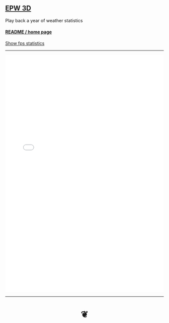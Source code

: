 ## [EPW 3D]( index.html )

Play back a year of weather statistics

#### [README / home page]( #README.md )

<a href="javascript:(function(){var script=document.createElement('script');script.onload=function(){var stats=new Stats();document.body.appendChild(stats.dom);requestAnimationFrame(function loop(){stats.update();requestAnimationFrame(loop)});};script.src='https://rawgit.com/mrdoob/stats.js/master/build/stats.min.js';document.head.appendChild(script);})()" title="Mr.doob's Stats.js" >Show fps statistics</a>

***

<iframe id = "ifrDateTime" src = "mnu-epw-3d.html"  width = "100%" height = "750" frameBorder = "0" ></iframe>


***

<h1 style=text-align:center; > &#x2766; </h1>
